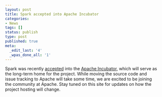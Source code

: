 ```yaml
---
layout: post
title: Spark accepted into Apache Incubator
categories:
- News
tags: []
status: publish
type: post
published: true
meta:
  _edit_last: '4'
  _wpas_done_all: '1'
---
```

Spark was recently <a href="http://mail-archives.apache.org/mod_mbox/incubator-general/201306.mbox/%3CCDE7B773.E9A48%25chris.a.mattmann@jpl.nasa.gov%3E">accepted</a> into the <a href="http://incubator.apache.org">Apache Incubator</a>, which will serve as the long-term home for the project. While moving the source code and issue tracking to Apache will take some time, we are excited to be joining the community at Apache. Stay tuned on this site for updates on how the project hosting will change.
